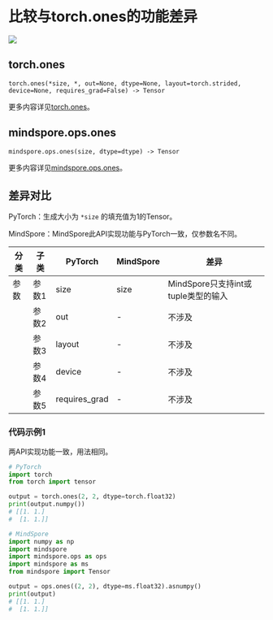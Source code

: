 # 比较与torch.ones的功能差异

<a href="https://gitee.com/mindspore/docs/blob/master/docs/mindspore/source_zh_cn/note/api_mapping/pytorch_diff/ones.md" target="_blank"><img src="https://mindspore-website.obs.cn-north-4.myhuaweicloud.com/website-images/master/resource/_static/logo_source.png"></a>

## torch.ones

```text
torch.ones(*size, *, out=None, dtype=None, layout=torch.strided, device=None, requires_grad=False) -> Tensor
```

更多内容详见[torch.ones](https://pytorch.org/docs/1.8.1/generated/torch.ones.html)。

## mindspore.ops.ones

```text
mindspore.ops.ones(size, dtype=dtype) -> Tensor
```

更多内容详见[mindspore.ops.ones](https://mindspore.cn/docs/zh-CN/master/api_python/ops/mindspore.ops.ones.html)。

## 差异对比

PyTorch：生成大小为 `*size` 的填充值为1的Tensor。

MindSpore：MindSpore此API实现功能与PyTorch一致，仅参数名不同。

| 分类  | 子类  | PyTorch       | MindSpore | 差异                         |
|-----|-----|---------------|-----------|----------------------------|
| 参数  | 参数1 | size          | size      | MindSpore只支持int或tuple类型的输入 |
|     | 参数2 | out           | -         | 不涉及                        |
|     | 参数3 | layout        | -         | 不涉及                        |
|     | 参数4 | device        | -         | 不涉及                        |
|     | 参数5 | requires_grad | -         | 不涉及                        |

### 代码示例1

两API实现功能一致，用法相同。

```python
# PyTorch
import torch
from torch import tensor

output = torch.ones(2, 2, dtype=torch.float32)
print(output.numpy())
# [[1. 1.]
#  [1. 1.]]

# MindSpore
import numpy as np
import mindspore
import mindspore.ops as ops
import mindspore as ms
from mindspore import Tensor

output = ops.ones((2, 2), dtype=ms.float32).asnumpy()
print(output)
# [[1. 1.]
#  [1. 1.]]
```

